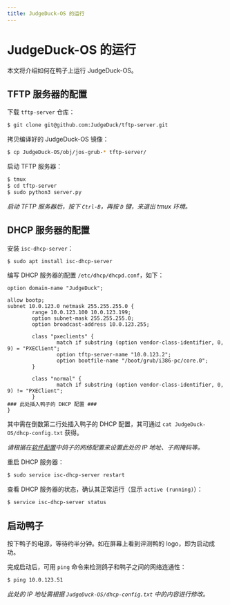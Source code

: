 ```yaml
---
title: JudgeDuck-OS 的运行
---
```


# JudgeDuck-OS 的运行

本文将介绍如何在鸭子上运行 JudgeDuck-OS。

## TFTP 服务器的配置

下载 `tftp-server` 仓库：

```bash
$ git clone git@github.com:JudgeDuck/tftp-server.git
```

拷贝编译好的 JudgeDuck-OS 镜像：

```bash
$ cp JudgeDuck-OS/obj/jos-grub-* tftp-server/
```

启动 TFTP 服务器：

```bash
$ tmux
$ cd tftp-server
$ sudo python3 server.py
```

*启动 TFTP 服务器后，按下 `Ctrl-B`，再按 `D` 键，来退出 tmux 环境。* 

## DHCP 服务器的配置

安装 `isc-dhcp-server`：

```bash
$ sudo apt install isc-dhcp-server
```

编写 DHCP 服务器的配置 `/etc/dhcp/dhcpd.conf`，如下：

```
option domain-name "JudgeDuck";

allow bootp;
subnet 10.0.123.0 netmask 255.255.255.0 {
		range 10.0.123.100 10.0.123.199;
		option subnet-mask 255.255.255.0;
		option broadcast-address 10.0.123.255;

		class "pxeclients" {
				match if substring (option vendor-class-identifier, 0, 9) = "PXEClient";
				option tftp-server-name "10.0.123.2";
				option bootfile-name "/boot/grub/i386-pc/core.0";
		}

		class "normal" {
				match if substring (option vendor-class-identifier, 0, 9) != "PXEClient";
		}
### 此处插入鸭子的 DHCP 配置 ###
}
```

其中需在倒数第二行处插入鸭子的 DHCP 配置，其可通过 `cat JudgeDuck-OS/dhcp-config.txt` 获得。

*请根据在[软件配置](./software.md)中鸽子的网络配置来设置此处的 IP 地址、子网掩码等。*

重启 DHCP 服务器：

```bash
$ sudo service isc-dhcp-server restart
```

查看 DHCP 服务器的状态，确认其正常运行（显示 `active (running)`）：

```bash
$ service isc-dhcp-server status
```

## 启动鸭子

按下鸭子的电源，等待约半分钟。如在屏幕上看到评测鸭的 logo，即为启动成功。

完成启动后，可用 `ping` 命令来检测鸽子和鸭子之间的网络连通性：

```bash
$ ping 10.0.123.51
```

*此处的 IP 地址需根据 `JudgeDuck-OS/dhcp-config.txt` 中的内容进行修改。*
